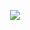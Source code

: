 <p align="center">
  <img src="https://github.com/iSpring/react-step-by-step-tutorials/blob/master/tutorials/bundle-npm-packages-with-webpack/images/npm.png">
</p>